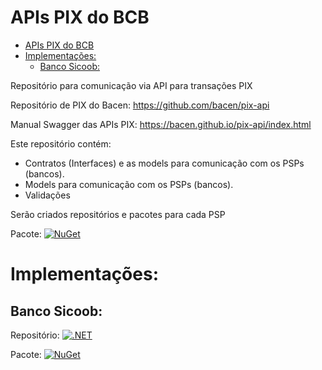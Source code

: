 # APIs PIX do BCB

- [APIs PIX do BCB](#apis-pix-do-bcb)
- [Implementações:](#implementações)
  - [Banco Sicoob:](#banco-sicoob)

Repositório para comunicação via API para transações PIX

Repositório de PIX do Bacen: https://github.com/bacen/pix-api

Manual Swagger das APIs PIX: https://bacen.github.io/pix-api/index.html

Este repositório contém:
* Contratos (Interfaces) e as models para comunicação com os PSPs (bancos).
* Models para comunicação com os PSPs (bancos).
* Validações

Serão criados repositórios e pacotes para cada PSP

Pacote:
[![NuGet](https://buildstats.info/nuget/CS.BCB.PIX)](https://www.nuget.org/packages/CS.BCB.PIX)

# Implementações:

## Banco Sicoob:

Repositório:
[![.NET](https://github.com/SharpSistemas/SicoobAPI/actions/workflows/dotnet.yml/badge.svg)](https://github.com/SharpSistemas/SicoobAPI)

Pacote:
[![NuGet](https://buildstats.info/nuget/Sicoob.PIX)](https://www.nuget.org/packages/Sicoob.PIX)


